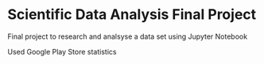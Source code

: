 # Scientific Data Analysis Final Project

Final project to research and analsyse a data set using Jupyter Notebook

Used Google Play Store statistics